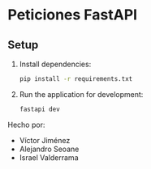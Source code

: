 # Peticiones FastAPI

## Setup

1. Install dependencies:

   ```sh
   pip install -r requirements.txt
   ```

2. Run the application for development:

   ```sh
   fastapi dev
   ```

Hecho por:

- Víctor Jiménez
- Alejandro Seoane
- Israel Valderrama
